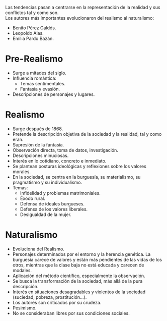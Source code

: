 Las tendencias pasan a centrarse en la representación de la realidad y sus conflictos tal y como son.  
Los autores más importantes evolucionaron del realismo al naturalismo:
- Benito Pérez Galdós.
- Leopoldo Alas.
- Emilia Pardo Bazán.

# Pre-Realismo
- Surge a mitades del siglo.
- Influencia romántica:
    - Temas sentimentales.
    - Fantasía y evasión.
- Descripciones de personajes y lugares.

# Realismo
- Surge después de 1868.
- Pretende la descripción objetiva de la sociedad y la realidad, tal y como eran.
- Supresión de la fantasía.
- Observación directa, toma de datos, investigación.
- Descripciones minuciosas.
- Interés en lo cotidiano, concreto e inmediato.
- Se plantean posturas ideológicas y reflexiones sobre los valores morales.
- En la sociedad, se centra en la burguesía, su materialismo, su pragmatismo y su individualismo.
- Temas:
    - Infidelidad y problemas matrimoniales.
    - Éxodo rural.
    - Defensa de ideales burgueses.
    - Defensa de los valores liberales.
    - Desigualdad de la mujer.

# Naturalismo
- Evoluciona del Realismo.
- Personajes determinados por el entorno y la herencia genética. La burguesía carece de valores y están más pendientes de las vidas de los otros, mientras que la clase baja no está educada y carecen de modales.
- Aplicación del método científico, especialmente la observación.
- Se busca la transformación de la sociedad, más allá de la pura descripción.
- Interés en situaciones desagradables y violentos de la sociedad (suciedad, pobreza, prostitución...).
- Los autores son criticados por su crudeza.
- Pesimismo.
- No se consideraban libres por sus condiciones sociales.
